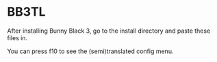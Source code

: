 # BB3TL
After installing Bunny Black 3, go to the install directory and paste these files in.

You can press f10 to see the (semi)translated config menu.
